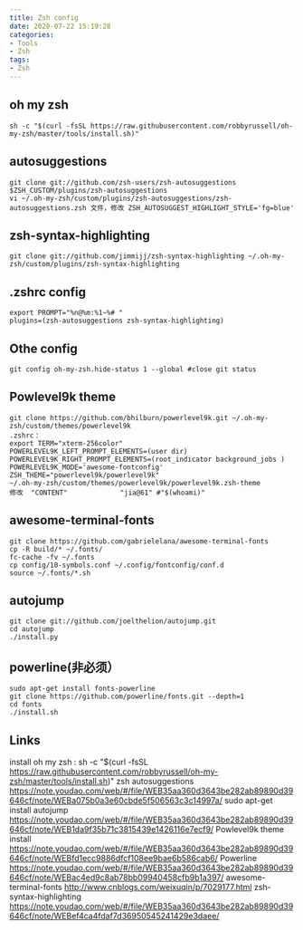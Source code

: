 ```yaml
---
title: Zsh config
date: 2020-07-22 15:19:28
categories:
- Tools
- Zsh
tags:
- Zsh
---
```


## oh my zsh

``` shell
sh -c "$(curl -fsSL https://raw.githubusercontent.com/robbyrussell/oh-my-zsh/master/tools/install.sh)"
```

## autosuggestions

 ``` shell
git clone git://github.com/zsh-users/zsh-autosuggestions $ZSH_CUSTOM/plugins/zsh-autosuggestions
vi ~/.oh-my-zsh/custom/plugins/zsh-autosuggestions/zsh-autosuggestions.zsh 文件，修改 ZSH_AUTOSUGGEST_HIGHLIGHT_STYLE='fg=blue'
 ```

## zsh-syntax-highlighting

``` shell
git clone git://github.com/jimmijj/zsh-syntax-highlighting ~/.oh-my-zsh/custom/plugins/zsh-syntax-highlighting
```

## .zshrc config

``` shell
export PROMPT="%n@%m:%1~%# "
plugins=(zsh-autosuggestions zsh-syntax-highlighting)
```

## Othe config

``` shell
git config oh-my-zsh.hide-status 1 --global #close git status
```

## Powlevel9k theme

```
git clone https://github.com/bhilburn/powerlevel9k.git ~/.oh-my-zsh/custom/themes/powerlevel9k
.zshrc：
export TERM="xterm-256color"
POWERLEVEL9K_LEFT_PROMPT_ELEMENTS=(user dir)
POWERLEVEL9K_RIGHT_PROMPT_ELEMENTS=(root_indicator background_jobs )
POWERLEVEL9K_MODE='awesome-fontconfig'
ZSH_THEME="powerlevel9k/powerlevel9k"
~/.oh-my-zsh/custom/themes/powerlevel9k/powerlevel9k.zsh-theme          修改  "CONTENT"             "jia@61" #"$(whoami)"
```

## awesome-terminal-fonts

``` shell
git clone https://github.com/gabrielelana/awesome-terminal-fonts
cp -R build/* ~/.fonts/
fc-cache -fv ~/.fonts
cp config/10-symbols.conf ~/.config/fontconfig/conf.d
source ~/.fonts/*.sh
```

## autojump

 ``` shell
git clone git://github.com/joelthelion/autojump.git
cd autojump
./install.py
 ```

## powerline(非必须）

``` shell
sudo apt-get install fonts-powerline
git clone https://github.com/powerline/fonts.git --depth=1
cd fonts
./install.sh
```

## Links
install oh my zsh :         sh -c "$(curl -fsSL https://raw.githubusercontent.com/robbyrussell/oh-my-zsh/master/tools/install.sh)"
zsh autosuggestions     https://note.youdao.com/web/#/file/WEB35aa360d3643be282ab89890d39646cf/note/WEBa075b0a3e60cbde5f506563c3c14997a/
sudo apt-get install autojump  https://note.youdao.com/web/#/file/WEB35aa360d3643be282ab89890d39646cf/note/WEB1da9f35b71c3815439e1426116e7ecf9/
Powlevel9k  theme install     https://note.youdao.com/web/#/file/WEB35aa360d3643be282ab89890d39646cf/note/WEBfd1ecc9886dfcf108ee9bae6b586cab6/
Powerline      https://note.youdao.com/web/#/file/WEB35aa360d3643be282ab89890d39646cf/note/WEBac4ed9c8ab78bb09940458cfb9b1a397/
awesome-terminal-fonts   http://www.cnblogs.com/weixuqin/p/7029177.html
zsh-syntax-highlighting  https://note.youdao.com/web/#/file/WEB35aa360d3643be282ab89890d39646cf/note/WEBef4ca4fdaf7d36950545241429e3daee/
